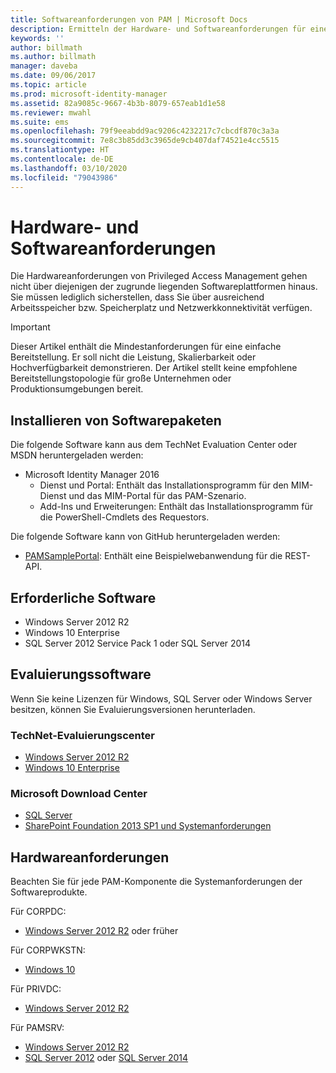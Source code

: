 ```yaml
---
title: Softwareanforderungen von PAM | Microsoft Docs
description: Ermitteln der Hardware- und Softwareanforderungen für eine erfolgreiche Bereitstellung von Privileged Access Management
keywords: ''
author: billmath
ms.author: billmath
manager: daveba
ms.date: 09/06/2017
ms.topic: article
ms.prod: microsoft-identity-manager
ms.assetid: 82a9085c-9667-4b3b-8079-657eab1d1e58
ms.reviewer: mwahl
ms.suite: ems
ms.openlocfilehash: 79f9eeabdd9ac9206c4232217c7cbcdf870c3a3a
ms.sourcegitcommit: 7e8c3b85dd3c3965de9cb407daf74521e4cc5515
ms.translationtype: HT
ms.contentlocale: de-DE
ms.lasthandoff: 03/10/2020
ms.locfileid: "79043986"
---
```

# <a name="hardware-and-software-requirements"></a>Hardware- und Softwareanforderungen

Die Hardwareanforderungen von Privileged Access Management gehen nicht über diejenigen der zugrunde liegenden Softwareplattformen hinaus. Sie müssen lediglich sicherstellen, dass Sie über ausreichend Arbeitsspeicher bzw. Speicherplatz und Netzwerkkonnektivität verfügen.

> [!IMPORTANT]
> Dieser Artikel enthält die Mindestanforderungen für eine einfache Bereitstellung. Er soll nicht die Leistung, Skalierbarkeit oder Hochverfügbarkeit demonstrieren. Der Artikel stellt keine empfohlene Bereitstellungstopologie für große Unternehmen oder Produktionsumgebungen bereit.

## <a name="installing-from-software-packages"></a>Installieren von Softwarepaketen

Die folgende Software kann aus dem TechNet Evaluation Center oder MSDN heruntergeladen werden:

- Microsoft Identity Manager 2016
  - Dienst und Portal: Enthält das Installationsprogramm für den MIM-Dienst und das MIM-Portal für das PAM-Szenario.
  - Add-Ins und Erweiterungen: Enthält das Installationsprogramm für die PowerShell-Cmdlets des Requestors.

Die folgende Software kann von GitHub heruntergeladen werden:

- [PAMSamplePortal](https://github.com/Azure/identity-management-samples): Enthält eine Beispielwebanwendung für die REST-API.

## <a name="required-software"></a>Erforderliche Software

- Windows Server 2012 R2
- Windows 10 Enterprise
- SQL Server 2012 Service Pack 1 oder SQL Server 2014

## <a name="evaluation-software"></a>Evaluierungssoftware

Wenn Sie keine Lizenzen für Windows, SQL Server oder Windows Server besitzen, können Sie Evaluierungsversionen herunterladen.

### <a name="technet-evaluation-center"></a>TechNet-Evaluierungscenter

- [Windows Server 2012 R2](https://www.microsoft.com/evalcenter/evaluate-windows-server-2012-r2)
- [Windows 10 Enterprise](https://www.microsoft.com/evalcenter/evaluate-windows-10-enterprise)

### <a name="microsoft-download-center"></a>Microsoft Download Center

- [SQL Server](https://www.microsoft.com/download/details.aspx?id=29066)  
- [SharePoint Foundation 2013 SP1 und Systemanforderungen](https://www.microsoft.com/download/details.aspx?id=42039)

## <a name="hardware-requirements"></a>Hardwareanforderungen

Beachten Sie für jede PAM-Komponente die Systemanforderungen der Softwareprodukte.

Für CORPDC:

- [Windows Server 2012 R2](https://technet.microsoft.com/library/dn303418.aspx) oder früher

Für CORPWKSTN:

- [Windows 10](https://technet.microsoft.com/windows/dn798752.aspx)

Für PRIVDC:

- [Windows Server 2012 R2](https://technet.microsoft.com/library/dn303418.aspx)

Für PAMSRV:

- [Windows Server 2012 R2](https://technet.microsoft.com/library/dn303418.aspx)
- [SQL Server 2012](https://msdn.microsoft.com/library/ms143506(sql.110).aspx) oder [SQL Server 2014](https://msdn.microsoft.com/library/ms143506(v=sql.120).aspx)
